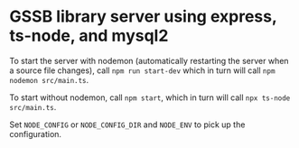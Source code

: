 # GSSB library server using express, ts-node, and mysql2

To start the server with nodemon (automatically restarting the server
when a source file changes), call `npm run start-dev` which in turn
will call `npm nodemon src/main.ts`.

To start without nodemon, call `npm start`, which in turn will call
`npx ts-node src/main.ts`.

Set `NODE_CONFIG` or `NODE_CONFIG_DIR` and `NODE_ENV` to pick up the
configuration.
